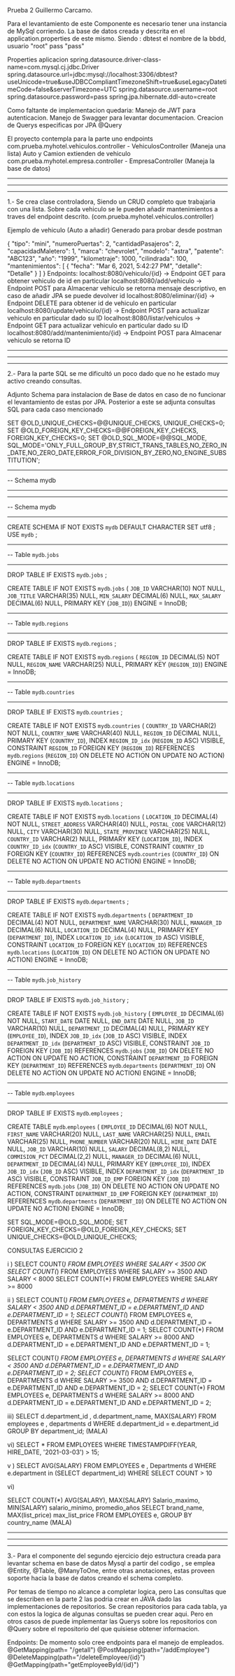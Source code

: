 Prueba 2 Guillermo Carcamo.

Para el levantamiento de este Componente es necesario tener una instancia de MySql corriendo. La base de datos creada y descrita en el application.properties de este mismo.
Siendo : dbtest el nombre de la bbdd, usuario "root" pass "pass"


Properties aplicacion
spring.datasource.driver-class-name=com.mysql.cj.jdbc.Driver
spring.datasource.url=jdbc:mysql://localhost:3306/dbtest?useUnicode=true&useJDBCCompliantTimezoneShift=true&useLegacyDatetimeCode=false&serverTimezone=UTC 
spring.datasource.username=root
spring.datasource.password=pass
spring.jpa.hibernate.ddl-auto=create

Como faltante de implementacion quedaria:
Manejo de JWT para autenticacion.
Manejo de Swagger para levantar documentacion. 
Creacion de Querys especificas por JPA @Query


El proyecto contempla para la parte uno endpoints
com.prueba.myhotel.vehiculos.controller - VehiculosController (Maneja una lista) Auto y Camion extienden de vehiculo
com.prueba.myhotel.empresa.controller   - EmpresaController   (Maneja la base de datos)

-----------------------------------------------------------------------------------------------
-----------------------------------------------------------------------------------------------
-----------------------------------------------------------------------------------------------

1.- Se crea clase controladora, Siendo un CRUD completo que trabajaria con una lista. Sobre cada vehiculo se le pueden añadir mantenimientos a traves del endpoint descrito. (com.prueba.myhotel.vehiculos.controller)

Ejemplo de vehiculo (Auto a añadir) Generado para probar desde postman

{
    "tipo": "mini",
    "numeroPuertas": 2,
    "cantidadPasajeros": 2,
    "capacidadMaletero": 1,
    "marca": "chevrolet",
    "modelo": "astra",
    "patente": "ABC123",
    "año": "1999",
    "kilometraje": 1000,
    "cilindrada": 100,
    "mantenimientos": [
        {
            "fecha": "Mar 6, 2021, 5:42:27 PM",
            "detalle": "Detalle"
        }
    ]
}
Endpoints: 
	localhost:8080/vehiculo/{id} -> Endpoint GET para obtener  vehiculo de id en particular
	localhost:8080/add/vehiculo  -> Endpoint POST para Almacenar  vehiculo se retorna mensaje descriptivo, en caso de añadir JPA se puede devolver id 
	localhost:8080/eliminar/{id} -> Endpoint DELETE para obtener id de vehiculo en particular
	localhost:8080/update/vehiculo/{id}	-> Endpoint POST para actualizar vehiculo en particular dado su ID
	localhost:8080/listar/vehiculos -> Endpoint GET para actualizar vehiculo en particular dado su ID
	localhost:8080/add/mantenimiento/{id} -> Endpoint POST para Almacenar  vehiculo se retorna ID 


-----------------------------------------------------------------------------------------------
-----------------------------------------------------------------------------------------------
-----------------------------------------------------------------------------------------------

2.- Para la parte SQL se me dificultó un poco dado que no he estado muy activo creando consultas. 


Adjunto Schema para instalacion de Base de datos en caso de no funcionar el levantamiento de estas por JPA. Posterior a este se adjunta consultas SQL para cada caso mencionado

SET @OLD_UNIQUE_CHECKS=@@UNIQUE_CHECKS, UNIQUE_CHECKS=0;
SET @OLD_FOREIGN_KEY_CHECKS=@@FOREIGN_KEY_CHECKS, FOREIGN_KEY_CHECKS=0;
SET @OLD_SQL_MODE=@@SQL_MODE, SQL_MODE='ONLY_FULL_GROUP_BY,STRICT_TRANS_TABLES,NO_ZERO_IN_DATE,NO_ZERO_DATE,ERROR_FOR_DIVISION_BY_ZERO,NO_ENGINE_SUBSTITUTION';

-- -----------------------------------------------------
-- Schema mydb
-- -----------------------------------------------------

-- -----------------------------------------------------
-- Schema mydb
-- -----------------------------------------------------
CREATE SCHEMA IF NOT EXISTS `mydb` DEFAULT CHARACTER SET utf8 ;
USE `mydb` ;

-- -----------------------------------------------------
-- Table `mydb`.`jobs`
-- -----------------------------------------------------
DROP TABLE IF EXISTS `mydb`.`jobs` ;

CREATE TABLE IF NOT EXISTS `mydb`.`jobs` (
  `JOB_ID` VARCHAR(10) NOT NULL,
  `JOB_TITLE` VARCHAR(35) NULL,
  `MIN_SALARY` DECIMAL(6) NULL,
  `MAX_SALARY` DECIMAL(6) NULL,
  PRIMARY KEY (`JOB_ID`))
ENGINE = InnoDB;


-- -----------------------------------------------------
-- Table `mydb`.`regions`
-- -----------------------------------------------------
DROP TABLE IF EXISTS `mydb`.`regions` ;

CREATE TABLE IF NOT EXISTS `mydb`.`regions` (
  `REGION_ID` DECIMAL(5) NOT NULL,
  `REGION_NAME` VARCHAR(25) NULL,
  PRIMARY KEY (`REGION_ID`))
ENGINE = InnoDB;


-- -----------------------------------------------------
-- Table `mydb`.`countries`
-- -----------------------------------------------------
DROP TABLE IF EXISTS `mydb`.`countries` ;

CREATE TABLE IF NOT EXISTS `mydb`.`countries` (
  `COUNTRY_ID` VARCHAR(2) NOT NULL,
  `COUNTRY_NAME` VARCHAR(40) NULL,
  `REGION_ID` DECIMAL NULL,
  PRIMARY KEY (`COUNTRY_ID`),
  INDEX `REGION_ID_idx` (`REGION_ID` ASC) VISIBLE,
  CONSTRAINT `REGION_ID`
    FOREIGN KEY (`REGION_ID`)
    REFERENCES `mydb`.`regions` (`REGION_ID`)
    ON DELETE NO ACTION
    ON UPDATE NO ACTION)
ENGINE = InnoDB;


-- -----------------------------------------------------
-- Table `mydb`.`locations`
-- -----------------------------------------------------
DROP TABLE IF EXISTS `mydb`.`locations` ;

CREATE TABLE IF NOT EXISTS `mydb`.`locations` (
  `LOCATION_ID` DECIMAL(4) NOT NULL,
  `STREET_ADDRESS` VARCHAR(40) NULL,
  `POSTAL_CODE` VARCHAR(12) NULL,
  `CITY` VARCHAR(30) NULL,
  `STATE_PROVINCE` VARCHAR(25) NULL,
  `COUNTRY_ID` VARCHAR(2) NULL,
  PRIMARY KEY (`LOCATION_ID`),
  INDEX `COUNTRY_ID_idx` (`COUNTRY_ID` ASC) VISIBLE,
  CONSTRAINT `COUNTRY_ID`
    FOREIGN KEY (`COUNTRY_ID`)
    REFERENCES `mydb`.`countries` (`COUNTRY_ID`)
    ON DELETE NO ACTION
    ON UPDATE NO ACTION)
ENGINE = InnoDB;


-- -----------------------------------------------------
-- Table `mydb`.`departments`
-- -----------------------------------------------------
DROP TABLE IF EXISTS `mydb`.`departments` ;

CREATE TABLE IF NOT EXISTS `mydb`.`departments` (
  `DEPARTMENT_ID` DECIMAL(4) NOT NULL,
  `DEPARTMENT_NAME` VARCHAR(30) NULL,
  `MANAGER_ID` DECIMAL(6) NULL,
  `LOCATION_ID` DECIMAL(4) NULL,
  PRIMARY KEY (`DEPARTMENT_ID`),
  INDEX `LOCATION_ID_idx` (`LOCATION_ID` ASC) VISIBLE,
  CONSTRAINT `LOCATION_ID`
    FOREIGN KEY (`LOCATION_ID`)
    REFERENCES `mydb`.`locations` (`LOCATION_ID`)
    ON DELETE NO ACTION
    ON UPDATE NO ACTION)
ENGINE = InnoDB;


-- -----------------------------------------------------
-- Table `mydb`.`job_history`
-- -----------------------------------------------------
DROP TABLE IF EXISTS `mydb`.`job_history` ;

CREATE TABLE IF NOT EXISTS `mydb`.`job_history` (
  `EMPLOYEE_ID` DECIMAL(6) NOT NULL,
  `START_DATE` DATE NULL,
  `END_DATE` DATE NULL,
  `JOB_ID` VARCHAR(10) NULL,
  `DEPARTMENT_ID` DECIMAL(4) NULL,
  PRIMARY KEY (`EMPLOYEE_ID`),
  INDEX `JOB_ID_idx` (`JOB_ID` ASC) VISIBLE,
  INDEX `DEPARTMENT_ID_idx` (`DEPARTMENT_ID` ASC) VISIBLE,
  CONSTRAINT `JOB_ID`
    FOREIGN KEY (`JOB_ID`)
    REFERENCES `mydb`.`jobs` (`JOB_ID`)
    ON DELETE NO ACTION
    ON UPDATE NO ACTION,
  CONSTRAINT `DEPARTMENT_ID`
    FOREIGN KEY (`DEPARTMENT_ID`)
    REFERENCES `mydb`.`departments` (`DEPARTMENT_ID`)
    ON DELETE NO ACTION
    ON UPDATE NO ACTION)
ENGINE = InnoDB;


-- -----------------------------------------------------
-- Table `mydb`.`employees`
-- -----------------------------------------------------
DROP TABLE IF EXISTS `mydb`.`employees` ;

CREATE TABLE `mydb`.`employees` (
  `EMPLOYEE_ID` DECIMAL(6) NOT NULL,
  `FIRST_NAME` VARCHAR(20) NULL,
  `LAST_NAME` VARCHAR(25) NULL,
  `EMAIL` VARCHAR(25) NULL,
  `PHONE_NUMBER` VARCHAR(20) NULL,
  `HIRE_DATE` DATE NULL,
  `JOB_ID` VARCHAR(10) NULL,
  `SALARY` DECIMAL(8,2) NULL,
  `COMMISION_PCT` DECIMAL(2,2) NULL,
  `MANAGER_ID` DECIMAL(6) NULL,
  `DEPARTMENT_ID` DECIMAL(4) NULL,
  PRIMARY KEY (`EMPLOYEE_ID`),
  INDEX `JOB_ID_idx` (`JOB_ID` ASC) VISIBLE,
  INDEX `DEPARTMENT_ID_idx` (`DEPARTMENT_ID` ASC) VISIBLE,
  CONSTRAINT `JOB_ID_EMP`
    FOREIGN KEY (`JOB_ID`)
    REFERENCES `mydb`.`jobs` (`JOB_ID`)
    ON DELETE NO ACTION
    ON UPDATE NO ACTION,
  CONSTRAINT `DEPARTMENT_ID_EMP`
    FOREIGN KEY (`DEPARTMENT_ID`)
    REFERENCES `mydb`.`departments` (`DEPARTMENT_ID`)
    ON DELETE NO ACTION
    ON UPDATE NO ACTION)
ENGINE = InnoDB;


SET SQL_MODE=@OLD_SQL_MODE;
SET FOREIGN_KEY_CHECKS=@OLD_FOREIGN_KEY_CHECKS;
SET UNIQUE_CHECKS=@OLD_UNIQUE_CHECKS;

CONSULTAS EJERCICIO 2

i )
SELECT COUNT(*) FROM EMPLOYEES WHERE SALARY < 3500 OK
SELECT COUNT(*) FROM EMPLOYEES WHERE SALARY >= 3500 AND SALARY < 8000
SELECT COUNT(*) FROM EMPLOYEES WHERE SALARY >= 8000

ii ) 
SELECT COUNT(*) FROM EMPLOYEES e, DEPARTMENTS d WHERE SALARY < 3500 AND d.DEPARTMENT_ID = e.DEPARTMENT_ID AND e.DEPARTMENT_ID = 1;
SELECT COUNT(*) FROM EMPLOYEES e, DEPARTMENTS d WHERE SALARY  >= 3500 AND d.DEPARTMENT_ID = e.DEPARTMENT_ID AND e.DEPARTMENT_ID = 1;
SELECT COUNT(*) FROM EMPLOYEES e, DEPARTMENTS d WHERE SALARY >= 8000 AND d.DEPARTMENT_ID = e.DEPARTMENT_ID AND e.DEPARTMENT_ID = 1;

SELECT COUNT(*) FROM EMPLOYEES e, DEPARTMENTS d WHERE SALARY < 3500 AND d.DEPARTMENT_ID = e.DEPARTMENT_ID AND e.DEPARTMENT_ID = 2;
SELECT COUNT(*) FROM EMPLOYEES e, DEPARTMENTS d WHERE SALARY  >= 3500 AND d.DEPARTMENT_ID = e.DEPARTMENT_ID AND e.DEPARTMENT_ID = 2;
SELECT COUNT(*) FROM EMPLOYEES e, DEPARTMENTS d WHERE SALARY >= 8000 AND d.DEPARTMENT_ID = e.DEPARTMENT_ID AND e.DEPARTMENT_ID = 2;

iii) 
SELECT d.department_id , d.department_name, MAX(SALARY) FROM employees e , departments d  WHERE  d.department_id =  e.department_id GROUP BY  department_id;  (MALA) 

vi)
SELECT * FROM EMPLOYEES WHERE TIMESTAMPDIFF(YEAR, HIRE_DATE, '2021-03-03') > 15;


v ) 
SELECT AVG(SALARY) FROM EMPLOYEES e , Departments d WHERE e.department in (SELECT department_id)  WHERE SELECT COUNT > 10 


vi) 

SELECT COUNT(*) AVG(SALARY), MAX(SALARY) Salario_maximo, MIN(SALARY) salario_minimo, promedio_años 
SELECT brand_name, MAX(list_price) max_list_price FROM EMPLOYEES e,
GROUP BY country_name (MALA)



-----------------------------------------------------------------------------------------------
-----------------------------------------------------------------------------------------------
-----------------------------------------------------------------------------------------------

3.- Para el componente del segundo ejercicio dejo estructura creada para levantar schema en base de datos Mysql a partir del codigo , se emplea @Entity, @Table, @ManyToOne, entre otras anotaciones, estas proveen soporte hacia la base de datos creando el schema completo. 

Por temas de tiempo no alcance a completar logica, pero Las consultas que se describen en la parte 2 las podria crear en JAVA dado las implementaciones de repositorios.
Se crean repositorios para cada tabla, ya con estos la logica de algunas consultas se pueden crear aqui.
Pero en otros casos de puede implementar las Querys sobre los repositorios con  @Query sobre el repositorio del que quisiese obtener informacion.

Endpoints: 
De momento solo cree endpoints para el manejo de empleados.
	 @GetMapping(path= "/getall")
	 @PostMapping(path="/addEmployee")
	 @DeleteMapping(path="/deleteEmployee/{id}")
	 @GetMapping(path="getEmployeeById/{id}")

